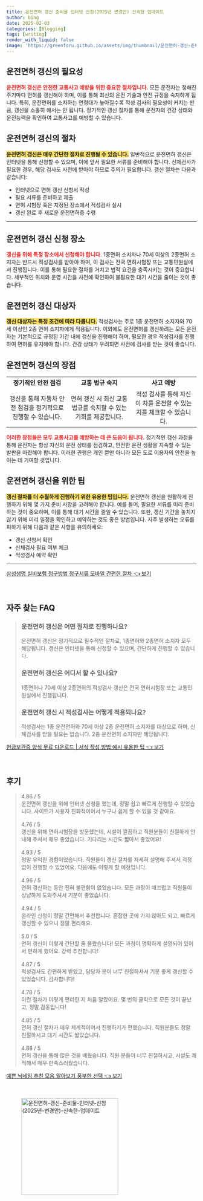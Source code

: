 ```yaml
---
title: 운전면허 갱신 준비물 인터넷 신청(2025년 변경안) 신속한 업데이트
author: bing
date: 2025-02-03
categories: [Blogging]
tags: [writing]
render_with_liquid: false
image: 'https://greenforu.github.io/assets/img/thumbnail/운전면허-갱신-준비물-인터넷-신청(2025년-변경안)-신속한-업데이트.webp'
---
```



<h2 id='운전면허_갱신_필요성'>운전면허 갱신의 필요성</h2>

<p><b><span style="color: #ee2323;">운전면허 갱신은 안전한 교통사고 예방을 위한 중요한 절차입니다.</span></b> 모든 운전자는 정해진 주기마다 면허를 갱신해야 하며, 이를 통해 최신의 운전 기술과 안전 규정을 숙지하게 됩니다. 특히, 운전면허를 소지하는 연령대가 높아질수록 적성 검사의 필요성이 커지는 만큼, 갱신을 소홀히 해서는 안 됩니다. 정기적인 갱신 절차를 통해 운전자의 건강 상태와 운전능력을 확인하여 교통사고를 예방할 수 있습니다.</p>

<h2 id='운전면허_갱신의_절차'>운전면허 갱신의 절차</h2>

<p><b><span style="background-color: #ffe066;">운전면허 갱신은 매우 간단한 절차로 진행될 수 있습니다.</span></b> 일반적으로 운전면허 갱신은 인터넷을 통해 신청할 수 있으며, 이에 앞서 필요한 서류를 준비해야 합니다. 신체검사가 필요한 경우, 해당 검사도 사전에 받아야 하므로 주의가 필요합니다. 갱신 절차는 다음과 같습니다:</p>

<ul>
    <li>인터넷으로 면허 갱신 신청서 작성</li>
    <li>필요 서류를 준비하고 제출</li>
    <li>면허 시험장 혹은 지정된 장소에서 적성검사 실시</li>
    <li>갱신 완료 후 새로운 운전면허증 수령</li>
</ul>

<hr />

<h2 id='운전면허_갱신_신청장소'>운전면허 갱신 신청 장소</h2>

<p><b><span style="color: #ee2323;">갱신을 위해 특정 장소에서 신청해야 합니다.</span></b> 1종면허 소지자나 70세 이상의 2종면허 소지자는 반드시 적성검사를 받아야 하며, 이 검사는 전국 면허시험장 또는 교통민원실에서 진행됩니다. 이를 통해 필요한 절차를 거치고 법적 요건을 충족시키는 것이 중요합니다. 세부적인 위치와 운영 시간을 사전에 확인하여 불필요한 대기 시간을 줄이는 것이 좋습니다.</p>

<h2 id='운전면허_갱신_대상자'>운전면허 갱신 대상자</h2>

<p><b><span style="background-color: #ffe066;">갱신 대상자는 특정 조건에 따라 다릅니다.</span></b> 적성검사는 주로 1종 운전면허 소지자와 70세 이상인 2종 면허 소지자에게 적용됩니다. 이외에도 운전면허를 갱신하려는 모든 운전자는 기본적으로 규정된 기간 내에 갱신을 진행해야 하며, 필요한 경우 적성검사를 진행하여 면허를 유지해야 합니다. 건강 상태가 우려되면 사전에 검사를 받는 것이 좋습니다.</p>

<h2 id='운전면허_갱신의_장점'>운전면허 갱신의 장점</h2>

<table>
    <tr>
        <td style="text-align: center; height: 17px;"><b>정기적인 안전 점검</b></td>
        <td style="text-align: center; height: 17px;"><b>교통 법규 숙지</b></td>
        <td style="text-align: center; height: 17px;"><b>사고 예방</b></td>
    </tr>
    <tr>
        <td style="text-align: center; height: 17px;">갱신을 통해 자동차 안전 점검을 정기적으로 진행할 수 있습니다.</td>
        <td style="text-align: center; height: 17px;">면허 갱신 시 최신 교통 법규를 숙지할 수 있는 기회를 제공합니다.</td>
        <td style="text-align: center; height: 17px;">적성 검사를 통해 자신이 차를 운전할 수 있는지를 체크할 수 있습니다.</td>
    </tr>
</table>

<p><b><span style="color: #ee2323;">이러한 장점들은 모두 교통사고를 예방하는 데 큰 도움이 됩니다.</span></b> 정기적인 갱신 과정을 통해 운전자는 항상 자신의 운전 상태를 점검하고, 안전한 운전 생활을 지속할 수 있는 발판을 마련해야 합니다. 이러한 관행은 개인 뿐만 아니라 모든 도로 이용자의 안전을 높이는 데 기여할 것입니다.</p>

<h2 id='운전면허_갱신을_위한_팁'>운전면허 갱신을 위한 팁</h2>

<p><b><span style="background-color: #ffe066;">갱신 절차를 더 수월하게 진행하기 위한 유용한 팁입니다.</span></b> 운전면허 갱신을 원활하게 진행하기 위해 몇 가지 준비 사항을 고려해야 합니다. 예를 들어, 필요한 서류를 미리 준비하는 것이 중요하며, 이를 통해 대기 시간을 줄일 수 있습니다. 또한, 갱신 기간을 놓치지 않기 위해 미리 일정을 확인하고 예약하는 것도 좋은 방법입니다. 자주 발생하는 오류를 피하기 위해 다음과 같은 사항을 유의하세요:</p>

<ul>
    <li>갱신 신청서 확인</li>
    <li>신체검사 필요 여부 체크</li>
    <li>적성검사 예약 확인</li>
</ul>

<p><hr />
</p>
<p><a class="click-button" title="삼성생명 실비보험 청구방법 청구서류 모바일 간편한 절차" href="https://greenforu.github.io/posts/%EC%82%BC%EC%84%B1%EC%83%9D%EB%AA%85-%EC%8B%A4%EB%B9%84%EB%B3%B4%ED%97%98-%EC%B2%AD%EA%B5%AC%EB%B0%A9%EB%B2%95-%EC%B2%AD%EA%B5%AC%EC%84%9C%EB%A5%98-%EB%AA%A8%EB%B0%94%EC%9D%BC-%EA%B0%84%ED%8E%B8%ED%95%9C-%EC%A0%88%EC%B0%A8/" rel="dofollow">삼성생명 실비보험 청구방법 청구서류 모바일 간편한 절차 👈 보기</a></p><br>
<h2 id='자주_찾는_FAQ'>자주 찾는 FAQ</h2>
<div itemscope="" itemtype="https://schema.org/FAQPage"> 
<blockquote> 
<div itemscope="" itemprop="mainEntity" itemtype="https://schema.org/Question"> 
<h3 itemprop="name">운전면허 갱신은 어떤 절차로 진행하나요?</h3> 
<div itemscope="" itemprop="acceptedAnswer" itemtype="https://schema.org/Answer"> 
<span itemprop="text"> 
<p>운전면허 갱신은 정기적으로 필수적인 절차로, 1종면허와 2종면허 소지자 모두 해당됩니다. 갱신은 인터넷을 통해 신청할 수 있으며, 간단하게 진행할 수 있습니다.</p> 
</span> 
</div> 
</div> 

<div itemscope="" itemprop="mainEntity" itemtype="https://schema.org/Question"> 
<h3 itemprop="name">운전면허 갱신은 어디서 할 수 있나요?</h3> 
<div itemscope="" itemprop="acceptedAnswer" itemtype="https://schema.org/Answer"> 
<span itemprop="text"> 
<p>1종면허나 70세 이상 2종면허의 적성검사 갱신은 전국 면허시험장 또는 교통민원실에서 진행됩니다.</p> 
</span> 
</div> 
</div> 

<div itemscope="" itemprop="mainEntity" itemtype="https://schema.org/Question"> 
<h3 itemprop="name">운전면허 갱신 시 적성검사는 어떻게 적용되나요?</h3> 
<div itemscope="" itemprop="acceptedAnswer" itemtype="https://schema.org/Answer"> 
<span itemprop="text"> 
<p>적성검사는 1종 운전면허와 70세 이상 2종 운전면허 소지자를 대상으로 하며, 신체검사를 받을 필요는 없습니다. 2종 운전면허 소지자만 해당됩니다.</p> 
</span> 
</div> 
</div> 
</blockquote> 
</div>
<p><a class="click-button" title="현금보관증 양식 무료 다운로드 | 서식 작성 방법 예시 유용한 팁" href="https://greenforu.github.io/posts/%ED%98%84%EA%B8%88%EB%B3%B4%EA%B4%80%EC%A6%9D-%EC%96%91%EC%8B%9D-%EB%AC%B4%EB%A3%8C-%EB%8B%A4%EC%9A%B4%EB%A1%9C%EB%93%9C-%EC%84%9C%EC%8B%9D-%EC%9E%91%EC%84%B1-%EB%B0%A9%EB%B2%95-%EC%98%88%EC%8B%9C-%EC%9C%A0%EC%9A%A9%ED%95%9C-%ED%8C%81/" rel="dofollow">현금보관증 양식 무료 다운로드 | 서식 작성 방법 예시 유용한 팁 👈 보기</a></p><br>
<h2 id='후기'>후기</h2>
<div itemscope itemtype="https://schema.org/Product">
  <blockquote>
  <div itemprop="review" itemscope itemtype="https://schema.org/Review">
      <div itemprop="reviewRating" itemscope itemtype="https://schema.org/Rating"> <span itemprop="ratingValue">4.86</span> / <span itemprop="bestRating">5</span> </div>
      <span itemprop="reviewBody">운전면허 갱신을 위해 인터넷 신청을 했는데, 정말 쉽고 빠르게 진행할 수 있었습니다. 사이트가 사용자 친화적이어서 누구나 쉽게 할 수 있을 것 같아요. </span>
  </div>
  <br>
  <div itemprop="review" itemscope itemtype="https://schema.org/Review">
      <div itemprop="reviewRating" itemscope itemtype="https://schema.org/Rating"> <span itemprop="ratingValue">4.76</span> / <span itemprop="bestRating">5</span> </div>
      <span itemprop="reviewBody">갱신을 위해 면허시험장을 방문했는데, 시설이 깔끔하고 직원분들이 친절하게 안내해 주셔서 매우 좋았습니다. 기다리는 시간도 짧아서 좋았어요!</span>
  </div>
  <br>
  <div itemprop="review" itemscope itemtype="https://schema.org/Review">
      <div itemprop="reviewRating" itemscope itemtype="https://schema.org/Rating"> <span itemprop="ratingValue">4.93</span> / <span itemprop="bestRating">5</span> </div>
      <span itemprop="reviewBody">정말 유익한 경험이었습니다. 직원들이 갱신 절차를 자세히 설명해 주셔서 걱정 없이 진행할 수 있었어요. 다음에도 이렇게 할 예정입니다.</span>
  </div>
  <br>
  <div itemprop="review" itemscope itemtype="https://schema.org/Review">
      <div itemprop="reviewRating" itemscope itemtype="https://schema.org/Rating"> <span itemprop="ratingValue">4.96</span> / <span itemprop="bestRating">5</span> </div>
      <span itemprop="reviewBody">면허 갱신하는 동안 전혀 불편함이 없었습니다. 모든 과정이 매끄럽고 직원들이 상냥하게 도와주셔서 기분이 좋았습니다.</span>
  </div>
  <br>
  <div itemprop="review" itemscope itemtype="https://schema.org/Review">
      <div itemprop="reviewRating" itemscope itemtype="https://schema.org/Rating"> <span itemprop="ratingValue">4.94</span> / <span itemprop="bestRating">5</span> </div>
      <span itemprop="reviewBody">온라인 신청이 정말 간편해서 추천합니다. 혼잡한 곳에 가지 않아도 되고, 빠르게 갱신할 수 있으니 정말 편리해요.</span>
  </div>
  <br>
  <div itemprop="review" itemscope itemtype="https://schema.org/Review">
      <div itemprop="reviewRating" itemscope itemtype="https://schema.org/Rating"> <span itemprop="ratingValue">5.0</span> / <span itemprop="bestRating">5</span> </div>
      <span itemprop="reviewBody">면허 갱신이 이렇게 간단할 줄 몰랐습니다! 모든 과정이 명확하게 설명되어 있어서 편하게 했어요. 강력 추천합니다!</span>
  </div>
  <br>
  <div itemprop="review" itemscope itemtype="https://schema.org/Review">
      <div itemprop="reviewRating" itemscope itemtype="https://schema.org/Rating"> <span itemprop="ratingValue">4.87</span> / <span itemprop="bestRating">5</span> </div>
      <span itemprop="reviewBody">적성검사도 간편하게 받았고, 담당자 분이 너무 친절하셔서 기분 좋게 갱신할 수 있었습니다. 감사합니다!</span>
  </div>
  <br>
  <div itemprop="review" itemscope itemtype="https://schema.org/Review">
      <div itemprop="reviewRating" itemscope itemtype="https://schema.org/Rating"> <span itemprop="ratingValue">4.78</span> / <span itemprop="bestRating">5</span> </div>
      <span itemprop="reviewBody">이런 절차가 이렇게 편리한 지 처음 알았어요. 몇 번의 클릭으로 모든 것이 끝났고, 정말 감동입니다!</span>
  </div>
  <br>
  <div itemprop="review" itemscope itemtype="https://schema.org/Review">
      <div itemprop="reviewRating" itemscope itemtype="https://schema.org/Rating"> <span itemprop="ratingValue">4.85</span> / <span itemprop="bestRating">5</span> </div>
      <span itemprop="reviewBody">면허 갱신 절차가 매우 체계적이어서 진행하기가 편했습니다. 직원분들도 정말 친절하시고 대기 시간도 짧았습니다.</span>
  </div>
  <br>
  <div itemprop="review" itemscope itemtype="https://schema.org/Review">
      <div itemprop="reviewRating" itemscope itemtype="https://schema.org/Rating"> <span itemprop="ratingValue">4.88</span> / <span itemprop="bestRating">5</span> </div>
      <span itemprop="reviewBody">면허 갱신을 통해 많은 것을 배웠습니다. 직원 분들이 너무 친절하시고, 시설도 쾌적해서 매우 만족스러웠습니다.</span>
  </div>
  </blockquote>
</div>
<p><a class="click-button" title="예쁜 닉네임 추천 모음 알아보기 풍부한 선택" href="https://greenforu.github.io/posts/%EC%98%88%EC%81%9C-%EB%8B%89%EB%84%A4%EC%9E%84-%EC%B6%94%EC%B2%9C-%EB%AA%A8%EC%9D%8C-%EC%95%8C%EC%95%84%EB%B3%B4%EA%B8%B0-%ED%92%8D%EB%B6%80%ED%95%9C-%EC%84%A0%ED%83%9D/" rel="dofollow">예쁜 닉네임 추천 모음 알아보기 풍부한 선택 👈 보기</a></p><br>
<figure class="image"><img src="https://greenforu.github.io/assets/img/thumbnail/운전면허-갱신-준비물-인터넷-신청(2025년-변경안)-신속한-업데이트.webp" alt="운전면허-갱신-준비물-인터넷-신청(2025년-변경안)-신속한-업데이트" width="256" height="256"></figure>